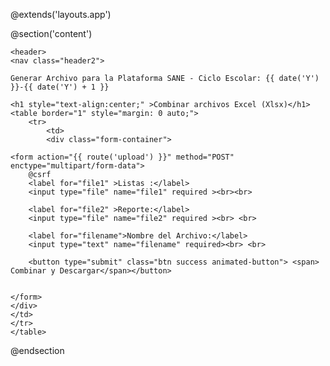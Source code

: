 @extends('layouts.app')

@section('content')

<!DOCTYPE html>
<html>
<head>
    <title>Subir Archivos</title>
</head>
<body>

    <header>
    <nav class="header2">
    
    Generar Archivo para la Plataforma SANE - Ciclo Escolar: {{ date('Y') }}-{{ date('Y') + 1 }}
    
</nav>
    </header >

    <h1 style="text-align:center;" >Combinar archivos Excel (Xlsx)</h1>
    <table border="1" style="margin: 0 auto;">
        <tr>
            <td>
            <div class="form-container">

    <form action="{{ route('upload') }}" method="POST" enctype="multipart/form-data">
        @csrf
        <label for="file1" >Listas :</label>
        <input type="file" name="file1" required ><br><br>

        <label for="file2" >Reporte:</label>
        <input type="file" name="file2" required ><br> <br>

        <label for="filename">Nombre del Archivo:</label>
        <input type="text" name="filename" required><br> <br>

        <button type="submit" class="btn success animated-button"> <span> Combinar y Descargar</span></button>

        
    </form>
    </div>
    </td>
    </tr>
    </table>
    
</body>
</html>
@endsection

<style>
    table {
   border-collapse: separate;
   border-spacing: 6px;
   background: rgba(73,97,91,255) url("gradient.gif") bottom left repeat-x;
   color: #fff;
}
td, th {
    border: 1px solid #ddd;
    padding: 10px;
   background: #fff;
   color: #000;
}



.form-container{
    
    padding: 20px; /* Agrega espacio entre el borde de la tabla y el formulario */
    text-align: center; /* Centra el formulario y los botones */

}

</style>
